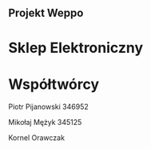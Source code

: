 ## Projekt Weppo
# Sklep Elektroniczny

# Współtwórcy
Piotr Pijanowski 346952

Mikołaj Mężyk 345125

Kornel Orawczak
